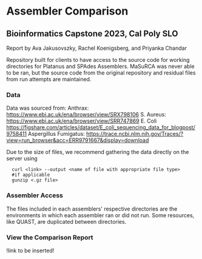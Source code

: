 # Assembler Comparison
## Bioinformatics Capstone 2023, Cal Poly SLO
Report by Ava Jakusovszky, Rachel Koenigsberg, and Priyanka Chandar

Repository built for clients to have access to the source code for working directories for Platanus and SPAdes Assemblers. MaSuRCA was never able to be ran, but the source code from the original repository and residual files from run attempts are maintained.

### Data
Data was sourced from:
Anthrax: https://www.ebi.ac.uk/ena/browser/view/SRX798106
S. Aureus: https://www.ebi.ac.uk/ena/browser/view/SRR747869
E. Coli https://figshare.com/articles/dataset/E_coli_sequencing_data_for_blogpost/9758411
Aspergillus Fumigatus: https://trace.ncbi.nlm.nih.gov/Traces/?view=run_browser&acc=ERR9791667&display=download

Due to the size of files, we recommend gathering the data directly on the server using 
```
  curl <link> --output <name of file with appropriate file type>
  #if applicable
  gunzip <.gz file>
```

### Assembler Access
The files included in each assemblers' respective directories are the environments in which each assembler ran or did not run. Some resources, like QUAST, are duplicated between directories. 

### View the Comparison Report
!link to be inserted!
